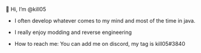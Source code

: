 👋 Hi, I’m @kill05

- I often develop whatever comes to my mind and most of the time in java. 
- I really enjoy modding and reverse engineering

- How to reach me: You can add me on discord, my tag is kill05#3840
